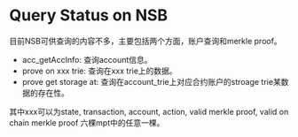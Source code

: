 # Query Status on NSB

目前NSB可供查询的内容不多，主要包括两个方面，账户查询和merkle proof。

+ acc_getAccInfo: 查询account信息。
+ prove on xxx trie: 查询在xxx trie上的数据。
+ prove get storage at: 查询在account_trie上对应合约账户的stroage trie某数据的存在性。

其中xxx可以为state, transaction, account, action, valid merkle proof, valid on chain merkle proof 六棵mpt中的任意一棵。